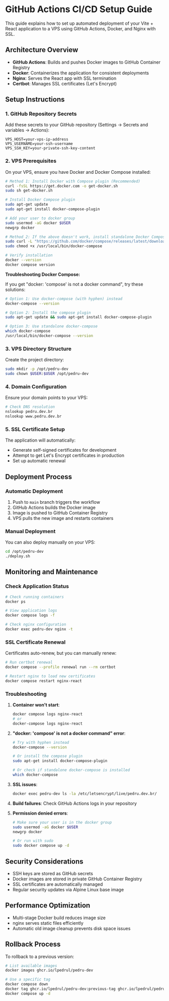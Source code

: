 # GitHub Actions CI/CD Setup Guide

This guide explains how to set up automated deployment of your Vite + React application to a VPS using GitHub Actions, Docker, and Nginx with SSL.

## Architecture Overview

- **GitHub Actions**: Builds and pushes Docker images to GitHub Container Registry
- **Docker**: Containerizes the application for consistent deployments
- **Nginx**: Serves the React app with SSL termination
- **Certbot**: Manages SSL certificates (Let's Encrypt)

## Setup Instructions

### 1. GitHub Repository Secrets

Add these secrets to your GitHub repository (Settings → Secrets and variables → Actions):

```
VPS_HOST=your-vps-ip-address
VPS_USERNAME=your-ssh-username
VPS_SSH_KEY=your-private-ssh-key-content
```

### 2. VPS Prerequisites

On your VPS, ensure you have Docker and Docker Compose installed:

```bash
# Method 1: Install Docker with Compose plugin (Recommended)
curl -fsSL https://get.docker.com -o get-docker.sh
sudo sh get-docker.sh

# Install Docker Compose plugin
sudo apt-get update
sudo apt-get install docker-compose-plugin

# Add your user to docker group
sudo usermod -aG docker $USER
newgrp docker

# Method 2: If the above doesn't work, install standalone Docker Compose
sudo curl -L "https://github.com/docker/compose/releases/latest/download/docker-compose-$(uname -s)-$(uname -m)" -o /usr/local/bin/docker-compose
sudo chmod +x /usr/local/bin/docker-compose

# Verify installation
docker --version
docker compose version
```

**Troubleshooting Docker Compose:**

If you get "docker: 'compose' is not a docker command", try these solutions:

```bash
# Option 1: Use docker-compose (with hyphen) instead
docker-compose --version

# Option 2: Install the compose plugin
sudo apt-get update && sudo apt-get install docker-compose-plugin

# Option 3: Use standalone docker-compose
which docker-compose
/usr/local/bin/docker-compose --version
```

### 3. VPS Directory Structure

Create the project directory:

```bash
sudo mkdir -p /opt/pedru-dev
sudo chown $USER:$USER /opt/pedru-dev
```

### 4. Domain Configuration

Ensure your domain points to your VPS:

```bash
# Check DNS resolution
nslookup pedru.dev.br
nslookup www.pedru.dev.br
```

### 5. SSL Certificate Setup

The application will automatically:
- Generate self-signed certificates for development
- Attempt to get Let's Encrypt certificates in production
- Set up automatic renewal

## Deployment Process

### Automatic Deployment

1. Push to `main` branch triggers the workflow
2. GitHub Actions builds the Docker image
3. Image is pushed to GitHub Container Registry
4. VPS pulls the new image and restarts containers

### Manual Deployment

You can also deploy manually on your VPS:

```bash
cd /opt/pedru-dev
./deploy.sh
```

## Monitoring and Maintenance

### Check Application Status

```bash
# Check running containers
docker ps

# View application logs
docker compose logs -f

# Check nginx configuration
docker exec pedru-dev nginx -t
```

### SSL Certificate Renewal

Certificates auto-renew, but you can manually renew:

```bash
# Run certbot renewal
docker compose --profile renewal run --rm certbot

# Restart nginx to load new certificates
docker compose restart nginx-react
```

### Troubleshooting

1. **Container won't start**:
   ```bash
   docker compose logs nginx-react
   # or
   docker-compose logs nginx-react
   ```

2. **"docker: 'compose' is not a docker command" error**:
   ```bash
   # Try with hyphen instead
   docker-compose --version
   
   # Or install the compose plugin
   sudo apt-get install docker-compose-plugin
   
   # Or check if standalone docker-compose is installed
   which docker-compose
   ```

3. **SSL issues**:
   ```bash
   docker exec pedru-dev ls -la /etc/letsencrypt/live/pedru.dev.br/
   ```

4. **Build failures**:
   Check GitHub Actions logs in your repository

5. **Permission denied errors**:
   ```bash
   # Make sure your user is in the docker group
   sudo usermod -aG docker $USER
   newgrp docker
   
   # Or run with sudo
   sudo docker compose up -d
   ```

## Security Considerations

- SSH keys are stored as GitHub secrets
- Docker images are stored in private GitHub Container Registry
- SSL certificates are automatically managed
- Regular security updates via Alpine Linux base image

## Performance Optimization

- Multi-stage Docker build reduces image size
- nginx serves static files efficiently
- Automatic old image cleanup prevents disk space issues

## Rollback Process

To rollback to a previous version:

```bash
# List available images
docker images ghcr.io/lpedrul/pedru-dev

# Use a specific tag
docker compose down
docker tag ghcr.io/lpedrul/pedru-dev:previous-tag ghcr.io/lpedrul/pedru-dev:latest
docker compose up -d
```
